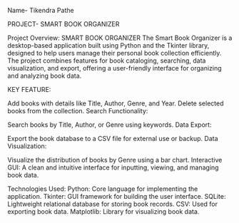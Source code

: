 Name- Tikendra Pathe 

PROJECT- SMART BOOK ORGANIZER


Project Overview:  SMART BOOK ORGANIZER 
     The Smart Book Organizer is a desktop-based application built using Python and the 
     Tkinter library, designed to help users manage their personal book collection efficiently.
     The project combines features for book cataloging, searching, data visualization, and export,
     offering a user-friendly interface for organizing and analyzing book data. 


KEY FEATURE:

Add books with details like Title, Author, Genre, and Year.
Delete selected books from the collection.
Search Functionality:

Search books by Title, Author, or Genre using keywords.
Data Export:

Export the book database to a CSV file for external use or backup.
Data Visualization:

Visualize the distribution of books by Genre using a bar chart.
Interactive GUI: 
A clean and intuitive interface for inputting, viewing, and managing book data.


Technologies Used:
Python: Core language for implementing the application.
Tkinter: GUI framework for building the user interface.
SQLite: Lightweight relational database for storing book records.
CSV: Used for exporting book data.
Matplotlib: Library for visualizing book data.
              

